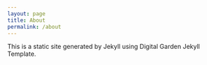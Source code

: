 ```yaml
---
layout: page
title: About
permalink: /about
---
```


This is a static site generated by Jekyll using Digital Garden Jekyll Template.
